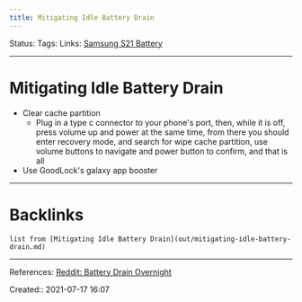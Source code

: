 ```yaml
---
title: Mitigating Idle Battery Drain
---
```

Status: 
Tags: 
Links: [Samsung S21 Battery](out/samsung-s21-battery.md)
___
# Mitigating Idle Battery Drain
- Clear cache partition
	- Plug in a type c connector to your phone's port, then, while it is off, press volume up and power at the same time, from there you should enter recovery mode, and search for wipe cache partition, use volume buttons to navigate and power button to confirm, and that is all
- Use GoodLock's galaxy app booster
___
# Backlinks
```dataview
list from [Mitigating Idle Battery Drain](out/mitigating-idle-battery-drain.md)
```
___
References: [Reddit: Battery Drain Overnight](https://www.reddit.com/r/GalaxyS21/comments/om8g9z/battery_drain_over_night/)

Created:: 2021-07-17 16:07
